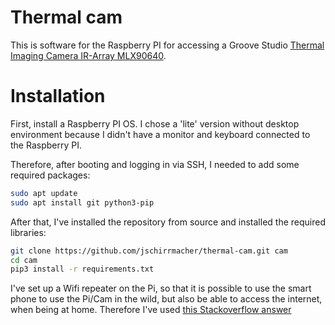 # Thermal cam

This is software for the Raspberry PI for accessing a Groove Studio [Thermal Imaging Camera IR-Array MLX90640](https://wiki.seeedstudio.com/Grove-Thermal-Imaging-Camera-IR-Array/).

# Installation

First, install a Raspberry PI OS. I chose a 'lite' version without desktop environment because I didn't have a monitor and keyboard connected to the Raspberry PI.

Therefore, after booting and logging in via SSH, I needed to add some required packages:

```bash
sudo apt update
sudo apt install git python3-pip
```

After that, I've installed the repository from source and installed the required libraries:

```bash
git clone https://github.com/jschirrmacher/thermal-cam.git cam
cd cam
pip3 install -r requirements.txt
```

I've set up a Wifi repeater on the Pi, so that it is possible to use the smart phone to use the Pi/Cam in the wild, but also be able to access the internet, when being at home. Therefore I've used [this Stackoverflow answer](https://raspberrypi.stackexchange.com/questions/89803/access-point-as-wifi-router-repeater-optional-with-bridge#:~:text=service%20is%20active.-,Example%20for%20this%20setup,-%3A)
